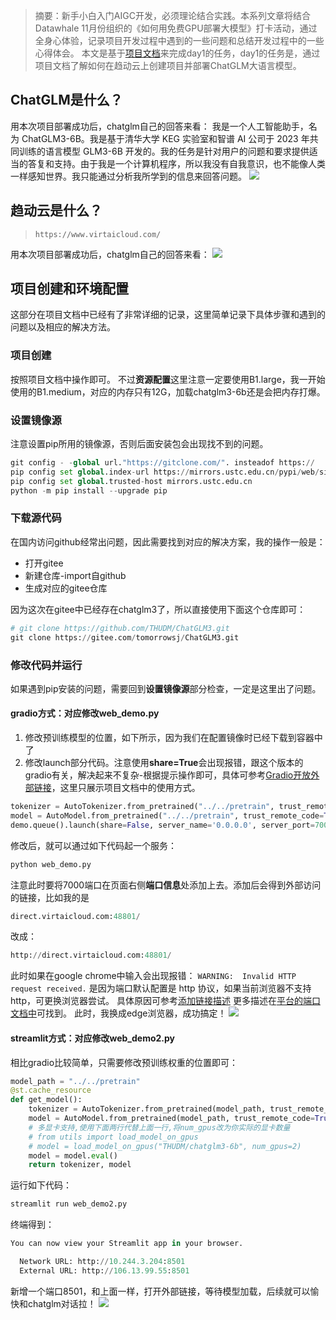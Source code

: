 ﻿> 摘要：新手小白入门AIGC开发，必须理论结合实践。本系列文章将结合Datawhale 11月份组织的《如何用免费GPU部署大模型》打卡活动，通过全身心体验，记录项目开发过程中遇到的一些问题和总结开发过程中的一些心得体会。
> 本文是基于[项目文档](https://nuly9zxzf1.feishu.cn/docx/HOmzdmST9oc43gxjTF0c7PAAnnb)来完成day1的任务，day1的任务是，通过项目文档了解如何在趋动云上创建项目并部署ChatGLM大语言模型。

## ChatGLM是什么？
用本次项目部署成功后，chatglm自己的回答来看：
我是一个人工智能助手，名为 ChatGLM3-6B。我是基于清华大学 KEG 实验室和智谱 AI 公司于 2023 年共同训练的语言模型 GLM3-6B 开发的。我的任务是针对用户的问题和要求提供适当的答复和支持。由于我是一个计算机程序，所以我没有自我意识，也不能像人类一样感知世界。我只能通过分析我所学到的信息来回答问题。
![](https://axcvs2xtkbpq.objectstorage.ap-singapore-1.oci.customer-oci.com/n/axcvs2xtkbpq/b/bucket-20240802-0845/o/05229d9674271b68f9fc6505811454d3.png)

## 趋动云是什么？
> ```https://www.virtaicloud.com/```

用本次项目部署成功后，chatglm自己的回答来看：
![](https://axcvs2xtkbpq.objectstorage.ap-singapore-1.oci.customer-oci.com/n/axcvs2xtkbpq/b/bucket-20240802-0845/o/85605895282bad40024cfbea26709d9c.png)
## 项目创建和环境配置
这部分在项目文档中已经有了非常详细的记录，这里简单记录下具体步骤和遇到的问题以及相应的解决方法。
### 项目创建
按照项目文档中操作即可。
不过**资源配置**这里注意一定要使用B1.large，我一开始使用的B1.medium，对应的内存只有12G，加载chatglm3-6b还是会把内存打爆。
### 设置镜像源
注意设置pip所用的镜像源，否则后面安装包会出现找不到的问题。
```python
git config - -global url."https://gitclone.com/". insteadof https://
pip config set global.index-url https://mirrors.ustc.edu.cn/pypi/web/simple
pip config set global.trusted-host mirrors.ustc.edu.cn
python -m pip install --upgrade pip
```
### 下载源代码

在国内访问github经常出问题，因此需要找到对应的解决方案，我的操作一般是：

 - 打开gitee
 - 新建仓库-import自github
 - 生成对应的gitee仓库

因为这次在gitee中已经存在chatglm3了，所以直接使用下面这个仓库即可：

```python
# git clone https://github.com/THUDM/ChatGLM3.git
git clone https://gitee.com/tomorrowsj/ChatGLM3.git
```

### 修改代码并运行
如果遇到pip安装的问题，需要回到**设置镜像源**部分检查，一定是这里出了问题。

#### **gradio方式：对应修改web_demo.py**

 1. 修改预训练模型的位置，如下所示，因为我们在配置镜像时已经下载到容器中了
 2. 修改launch部分代码。注意使用**share=True**会出现报错，跟这个版本的gradio有关，解决起来不复杂-根据提示操作即可，具体可参考[Gradio开放外部链接](https://blog.csdn.net/xxnnhcgdjy/article/details/132968705)，这里只展示项目文档中的使用方式。

```python
tokenizer = AutoTokenizer.from_pretrained("../../pretrain", trust_remote_code=True)
model = AutoModel.from_pretrained("../../pretrain", trust_remote_code=True).cuda()
demo.queue().launch(share=False, server_name='0.0.0.0', server_port=7000)
```
修改后，就可以通过如下代码起一个服务：

```python
python web_demo.py
```
注意此时要将7000端口在页面右侧**端口信息**处添加上去。添加后会得到外部访问的链接，比如我的是
```python
direct.virtaicloud.com:48801/
```
改成：

```python
http://direct.virtaicloud.com:48801/
```

此时如果在google chrome中输入会出现报错：
```WARNING:  Invalid HTTP request received.```
是因为端口默认配置是 http 协议，如果当前浏览器不支持 http，可更换浏览器尝试。
具体原因可参考[添加链接描述](https://blog.csdn.net/huangpb123/article/details/130535276)
更多描述在[平台的端口文档中](https://platform.virtaicloud.com/gemini/v1/gemini_doc/02-%E9%A1%B9%E7%9B%AE/04-%E5%BC%80%E5%8F%91%E7%8E%AF%E5%A2%83/11-%E7%AB%AF%E5%8F%A3%E4%BD%BF%E7%94%A8.html)可找到。
此时，我换成edge浏览器，成功搞定！
![](https://axcvs2xtkbpq.objectstorage.ap-singapore-1.oci.customer-oci.com/n/axcvs2xtkbpq/b/bucket-20240802-0845/o/ec7d57d4655183ac8cd46c9a01606965.png)



#### **streamlit方式：对应修改web_demo2.py**
相比gradio比较简单，只需要修改预训练权重的位置即可：

```python
model_path = "../../pretrain"
@st.cache_resource
def get_model():
    tokenizer = AutoTokenizer.from_pretrained(model_path, trust_remote_code=True)
    model = AutoModel.from_pretrained(model_path, trust_remote_code=True).cuda()
    # 多显卡支持,使用下面两行代替上面一行,将num_gpus改为你实际的显卡数量
    # from utils import load_model_on_gpus
    # model = load_model_on_gpus("THUDM/chatglm3-6b", num_gpus=2)
    model = model.eval()
    return tokenizer, model
```
运行如下代码：
```python
streamlit run web_demo2.py
```
终端得到：

```python
You can now view your Streamlit app in your browser.

  Network URL: http://10.244.3.204:8501
  External URL: http://106.13.99.55:8501
```

新增一个端口8501，和上面一样，打开外部链接，等待模型加载，后续就可以愉快和chatglm对话拉！
![](https://axcvs2xtkbpq.objectstorage.ap-singapore-1.oci.customer-oci.com/n/axcvs2xtkbpq/b/bucket-20240802-0845/o/8ff1eb8b66542962ffa2e527d3709282.png)



